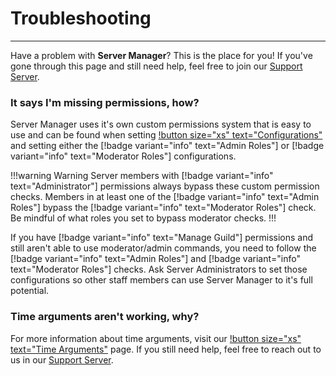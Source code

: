 # Troubleshooting
---
Have a problem with **Server Manager**? This is the place for you! If you've gone through this page and still need help, feel free to join our [Support Server](https://servermanagerbot.ml).

### It says I'm missing permissions, how?
Server Manager uses it's own custom permissions system that is easy to use and can be found when setting [!button size="xs" text="Configurations"](commands/configurations.md) and setting either the [!badge variant="info" text="Admin Roles"] or [!badge variant="info" text="Moderator Roles"] configurations.

!!!warning Warning
Server members with [!badge variant="info" text="Administrator"] permissions always bypass these custom permission checks. Members in at least one of the [!badge variant="info" text="Admin Roles"] bypass the [!badge variant="info" text="Moderator Roles"] check. Be mindful of what roles you set to bypass moderator checks.
!!!

If you have [!badge variant="info" text="Manage Guild"] permissions and still aren't able to use moderator/admin commands, you need to follow the [!badge variant="info" text="Admin Roles"] and [!badge variant="info" text="Moderator Roles"] checks. Ask Server Administrators to set those configurations so other staff members can use Server Manager to it's full potential.

### Time arguments aren't working, why?
For more information about time arguments, visit our [!button size="xs" text="Time Arguments"](time-arguments.md) page. If you still need help, feel free to reach out to us in our [Support Server](https://servermanagerbot.ml).

